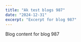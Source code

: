 ```yaml
---
title: "Ak test blogs 987"
date: "2024-12-31"
excerpt: "Excerpt for blog 987"
---
```


Blog content for blog 987